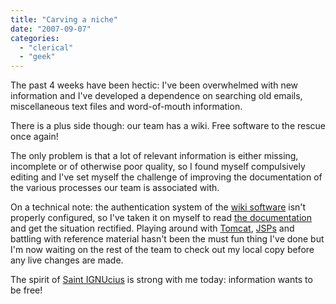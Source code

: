 ```yaml
---
title: "Carving a niche"
date: "2007-09-07"
categories: 
  - "clerical"
  - "geek"
---
```


The past 4 weeks have been hectic: I've been overwhelmed with new information and I've developed a dependence on searching old emails, miscellaneous text files and word-of-mouth information.

There is a plus side though: our team has a wiki. Free software to the rescue once again!

The only problem is that a lot of relevant information is either missing, incomplete or of otherwise poor quality, so I found myself compulsively editing and I've set myself the challenge of improving the documentation of the various processes our team is associated with.

On a technical note: the authentication system of the [wiki software](http://jspwiki.org/) isn't properly configured, so I've taken it on myself to read [the documentation](http://doc.jspwiki.org/2.4/) and get the situation rectified. Playing around with [Tomcat](http://tomcat.apache.org/), [JSPs](http://en.wikipedia.org/wiki/JavaServer_Pages) and battling with reference material hasn't been the must fun thing I've done but I'm now waiting on the rest of the team to check out my local copy before any live changes are made.

The spirit of [Saint IGNUcius](http://www.stallman.org/saint.html) is strong with me today: information wants to be free!
